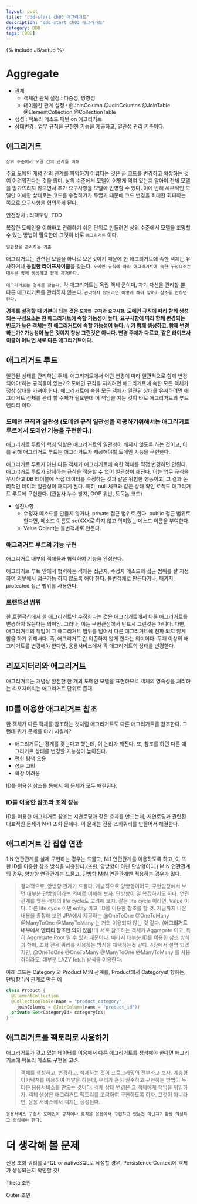 ```yaml
---
layout: post
title: "ddd-start ch03 애그리거트"
description: "ddd-start ch03 애그리거트"
category: DDD
tags: [DDD]
---
```

{% include JB/setup %}

# Aggregate

- 관계
  - 객체간 관계 설정 : 다중성, 방향성
  - 테이블간 관계 설정 : @JoinColumn @JoinColumns @JoinTable @ElementCollection @CollectionTable
- 생성 : 팩토리 메소드 패턴 on 애그리거트
- 상태변경 : 업무 규칙을 구현한 기능을 제공하고, 일관성 관리 기준이다.

## 애그리거트

`상위 수준에서 모델 간의 관계를 이해`

주요 도메인 개념 간의 관계를 파악하기 어렵다는 것은 곧 코드를 변경하고 확장하는 것이 어려워진다는 것을 의미. 상위 수준에서 모델이 어떻게 엮여 있는지 알아야 전체 모델을 망가뜨리지 않으면서 추가 요구사항을 모델에 반영할 수 있다. 이에 반해 세부적인 모델만 이해한 상태로는 코드를 수정하기가 두렵기 때문에 코드 변경을 최대한 회피하는 쪽으로 요구사항을 협의하게 된다.

안전장치 : 리팩토링, TDD

복잡한 도메인을 이해하고 관리하기 쉬운 단위로 만들려면 상위 수준에서 모델을 조망할 수 있는 방법이 필요한데 그것이 바로 `애그리거트` 이다.

`일관성을 관리하는 기준`

애그리거트는 관련된 모델을 하나로 모은것이기 때문에 한 애그리거트에 속한 객체는 유사하거나 **동일한 라이프사이클**을 갖는다. `도메인 규칙에 따라 애그리거트에 속한 구성요소는 대부분 함께 생성하고 함께 제거한다.`

`애그리거트는 경계를 갖는다.` 각 애그리거트는 독립 객체 군이며, 자기 자신을 관리할 뿐 다른 애그리거트를 관리하지 않는다. `관리하지 않으려면 어떻게 해야 할까? 참조를 안하면 된다.`

**경계를 설정할 때 기본이 되는 것은 `도메인 규칙`과 `요구사항`.
도메인 규칙에 따라 함께 생성되는 구성요소는 한 애그리거트에 속할 가능성이 높다,
요구사항에 따라 함께 변경되는 빈도가 높은 객체는 한 애그리거트에 속할 가능성이 높다.
누가 함께 생성하고, 함께 변경하는가? 가능성이 높은 것이지 항상 그런것은 아니다. 변경 주체가 다르고, 같은 라이프사이클이 아니면 서로 다른 애그리거트이다.**

## 애그리거트 루트

일관된 상태를 관리하는 주체. 애그리거트에서 어떤 변경에 따라 일관적으로 함께 변경되어야 하는 규칙들이 있는가? 도메인 규칙을 지키려면 애그리거트에 속한 모든 객체가 정상 상태를 가져야 한다. 애그리거트에 속한 모든 객체가 일관된 상태를 유지하려면 애그리거트 전체를 관리 할 주체가 필요한데 이 책임을 지는 것이 바로 애그리거트의 루트 엔티티 이다.

### 도메인 규칙과 일관성 (도메인 규칙 일관성을 제공하기위해서는 애그리거트 루트에서 도메인 기능을 구현한다.)

애그리거트 루트의 핵심 역할은 애그리거트의 일관성이 깨지지 않도록 하는 것이고, 이를 위해 애그리거트 루트는 애그리거트가 제공해야할 도메인 기능을 구현한다.

애그리거트 루트가 아닌 다른 객체가 애그리거트에 속한 객체를 직접 변경하면 안된다. 애그리거트 루트가 강제하는 규칙을 적용할 수 없어 일관성이 깨진다. 이는 업무 규칙을 무시하고 DB 테이블에 직접 데이터를 수정하는 것과 같은 위험한 행동이고, 그 결과 논리적인 데이터 일관성이 깨지게 된다. 특히, null 체크와 같은 상태 확인 로직도 애그리거트 루트에 구현한다. (관심사 누수 방지, OOP 위반, 도둑놈 코드)

- 실천사항
  - 수정자 메소드를 만들지 않거나, private 접근 범위로 한다. public 접근 범위로 한다면, 메소드 이름도 setXXX로 하지 않고 의미있는 메소드 이름을 부여한다.
  - Value Object는 불변객체로 만든다.

### 애그리거트 루트의 기능 구현

애그리거트 내부의 객체들과 협력하여 기능을 완성한다.

애그리거트 루트 안에서 협력하는 객체는 접근자, 수정자 메소드의 접근 범위를 잘 지정하여 외부에서 접근가능 하지 않도록 해야 한다.
불변객체로 만든다거나, 패키지, protected 접근 법위를 사용한다.

### 트랜잭션 범위

한 트랜잭션에서 한 애그리거트만 수정한다는 것은 애그리거트에서 다른 애그리거트를 변경하지 않는다는 의미임.
그러나, 이는 구현관점에서 반드시 그런것은 아니다.
다만, 애그리거트의 책임이 그 애그리거트 범위를 넘어서 다른 애그리거트에 전파 되지 않게 함을 하기 위해서다.
즉, 애그리거트 간 의존하지 않게 한다는 의미이다.
두개 이상의 애그리거트를 변경해야 한다면, 응용서비스에서 각 애그리거트의 상태를 변경한다.

## 리포지터리와 애그리거트

애그리거트는 개념상 완전한 한 개의 도메인 모델을 표현하므로 객체의 영속성을 처리하는 리포지터리는 애그리거트 단위로 존재

## ID를 이용한 애그리거트 참조

한 객체가 다른 객체를 참조하는 것처럼 애그리거트도 다른 애그리거트를 참조한다. 그런데 뭐가 문제를 야기 시킬까?

- 애그리거트는 경계를 갖는다고 했는데, 이 논리가 깨진다. 또, 참조를 하면 다른 애그리거트 상태를 변경할 가능성이 높아진다.
- 편한 탐색 오용
- 성능 고민
- 확장 어려움

ID를 이용한 참조를 통해서 위 문제가 모두 해결된다.

### ID를 이용한 참조와 조회 성능

ID를 이용한 애그리거트 참조는 지연로딩과 같은 효과를 만드는데, 지연로딩과 관련된 대표적인 문제가 N+1 조회 문제다.
이 문제는 전용 조회쿼리를 만들어서 해결한다.

## 애그리거트 간 집합 연관

1:N 연관관계를 실제 구현하는 경우는 드물고, N:1 연관관계를 이용하도록 하고, 이 또한 ID를 이용한 참조 방식을 사용한다.(또한, 양방향이 아닌 단방향이다.)
M:N 연관관계의 경우, 양방향 연관관계는 드물고, 단방향 M:N 연관관계만 적용하는 경우가 많다.

> 결과적으로, 양방향 관계가 드물다. 개념적으로 양방향이어도, 구현입장에서 보면 대부분 단방향이라는 의미로 이해해 보자.
단방향이 덜 복잡하기도 하다.
연관 관계를 맺은 객체의 life cycle도 고려해 보자. 같은 life cycle 이라면, Value 이다.
다른 life cycle 이면 entity 이고, ID를 이용한 참조를 할 것.
지금까지 나온 내용을 종합해 보면 JPA에서 제공하는 @OneToOne @OneToMany @ManyToOne @ManyToMany 는 거의 이용되지 않는 것 같다. (**애그리거트 내부에서 엔티티 참조만 의미 있음!!!**)
서로 참조하는 객체가 Aggregate 이고, 특히 Aggregate Root 일 수 있기 때문이다.
따라서 대부분 ID를 이용한 참조 방식과 함께, 조회 전용 쿼리를 사용하는 방식을 채택하는것 같다.
4장에서 설명 되겠지만, @OneToOne @OneToMany @ManyToOne @ManyToMany 를 사용하더라도, 대부분 LAZY fetch 방식을 이용한다.

아래 코드는 Category 와 Product M:N 관계를, Product에서 Category로 향하는, 단방향 1:N 관계로 만든 예

```java
class Product {
  @ElementCollection
  @CollectionTable(name = "product_category",
    joinColumns = @JoinColumn(name = "product_id"))
  private Set<CategoryId> categoryIds;
}
```

## 애그리거트를 팩토리로 사용하기

애그리거트가 갖고 있는 데이터를 이용해서 다른 애그리거트를 생성해야 한다면
애그리거트에 팩토리 메소드 구현을 고려.

> 객체를 생성하고, 변경하고, 삭제하는 것이 프로그래밍의 전부라고 보자. 계층형 아키텍쳐를 이용하여 개발을 하는데, 우리가 흔히 실수하고 구현하는 방법이 두터운 응용서비스를 만드는 것이다. 객체 상태 변경은 그 객체에게 책임을 위임하자. 객체 생성은 애그리거트 팩토리를 고려하여 구현하도록 하자. 그것이 아니라면, 응용 서비스에서 객체는 생성된다.

`응용서비스 구현시 도메인이 규칙이나 로직을 응용에서 구현하고 있는건 아닌지? 항상 의심하고 의심해야 한다.`

# 더 생각해 볼 문제

전용 조회 쿼리를 JPQL or nativeSQL로 작성할 경우, Persistence Context에 객체가 생성되는지 확인할 것!

Theta 조인

Outer 조인
